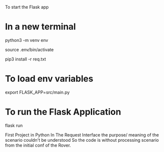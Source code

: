 
To start the Flask app

# In a new terminal

python3 -m venv env

source .env/bin/activate

pip3 install -r req.txt

# To load env variables

export FLASK_APP=src/main.py

# To run the Flask Application

flask run

First Project in Python
In The Request Interface the purpose/ meaning of the scenario couldn't be understood
So the code is without processing scenario from the initial conf of the Rover.
